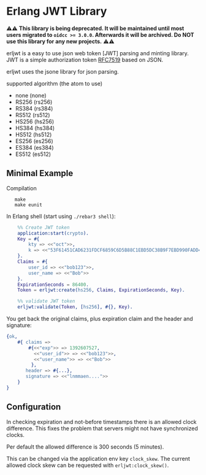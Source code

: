 Erlang JWT Library
==================

:warning::warning: **This library is being deprecated. It will be maintained
until most users migrated to `oidcc >= 3.0.0`. Afterwards it will be archived.
Do NOT use this library for any new projects.** :warning::warning:

erljwt is a easy to use json web token [JWT] parsing and minting library.
JWT is a simple authorization token [RFC7519](https://www.rfc-editor.org/rfc/rfc7519.txt) based on JSON.

erljwt uses the jsone library for json parsing.

supported algorithm (the atom to use)
 - none (none)
 - RS256 (rs256)
 - RS384 (rs384)
 - RS512 (rs512)
 - HS256 (hs256)
 - HS384 (hs384)
 - HS512 (hs512)
 - ES256 (es256)
 - ES384 (es384)
 - ES512 (es512)

## Minimal Example

Compilation
```shell
   make
   make eunit
```

In Erlang shell (start using `./rebar3 shell`):
```erlang
    %% Create JWT token
    application:start(crypto).
    Key = #{
        kty => <<"oct">>,
        k => <<"53F61451CAD6231FDCF6859C6D5B88C1EBD5DC38B9F7EBD990FADD4EB8EB9063">>
    }.
    Claims = #{
        user_id => <<"bob123">>,
        user_name => <<"Bob">>
    }.
    ExpirationSeconds = 86400.
    Token = erljwt:create(hs256, Claims, ExpirationSeconds, Key).

    %% validate JWT token
    erljwt:validate(Token, [hs256], #{}, Key).
```

You get back the original claims, plus expiration claim and the header and signature:

```erlang
{ok,
    #{ claims =>
        #{<<"exp">> => 1392607527,
          <<"user_id">> => <<"bob123">>,
          <<"user_name">> => <<"Bob">>
         },
       header => #{...},
       signature => <<"lnmmaen....">>
    }
}
```

## Configuration

In checking expiration and not-before timestamps there is an allowed clock difference.
This fixes the problem that servers might not have synchronized clocks.

Per default the allowed difference is 300 seconds (5 minutes).

This can be changed via the application env key `clock_skew`. The current allowed
clock skew can be requested with `erljwt:clock_skew()`.
